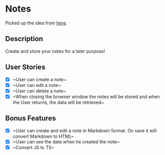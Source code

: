 # Notes

Picked up the idea from [here](https://blog.bitsrc.io/15-app-ideas-to-build-and-level-up-your-coding-skills-28612c72a3b1).

## Description

Create and store your notes for a later purpose!

## User Stories

- [x] ~User can create a note~
- [x] ~User can edit a note~
- [x] ~User can delete a note~
- [x] ~When closing the browser window the notes will be stored and when the User returns, the data will be retrieved~

## Bonus Features

- [x] ~User can create and edit a note in Markdown format. On save it will convert Markdown to HTML~
- [x] ~User can see the date when he created the note~
- [x] ~Convert JS to TS~
